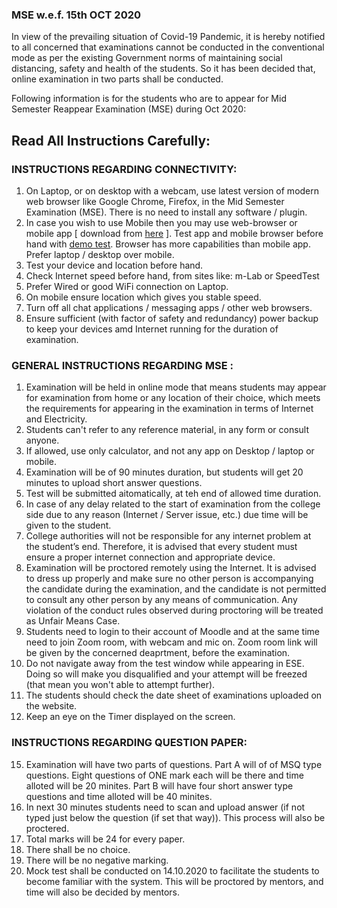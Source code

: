 ### MSE w.e.f. 15th OCT 2020

In view of the prevailing situation of Covid-19 Pandemic, it is hereby notified to all concerned that
examinations cannot be conducted in the conventional mode as per the existing Government norms of
maintaining social distancing, safety and health of the students. So it has been decided that,
online examination in two parts shall be conducted.

Following information is for the students who are to appear for Mid Semester Reappear Examination (MSE) during Oct 2020:

## Read All Instructions Carefully:

### INSTRUCTIONS REGARDING CONNECTIVITY:
1.	On Laptop, or on desktop with a webcam, use latest version of modern web browser like Google Chrome, Firefox, in the Mid Semester Examination (MSE). There is no need to install any software / plugin.
1.	In case you wish to use Mobile then you may use web-browser or mobile app [ download from [here](https://moodle.com/app/#mobile-app) ]. Test app and mobile browser before hand with [demo test](). Browser has more capabilities than mobile app. Prefer laptop / desktop over mobile.
1. Test your device and location before hand.
1.	Check Internet speed before hand, from sites like: m-Lab or SpeedTest
1.	Prefer Wired or good WiFi connection on Laptop.
1.	On mobile ensure location which gives you stable speed.
1.	Turn off all chat applications / messaging apps / other web browsers.
1.	Ensure sufficient (with factor of safety and redundancy) power backup to keep your devices amd Internet running for the duration of examination.



### GENERAL INSTRUCTIONS REGARDING MSE :
1.	Examination will be held in online mode that means students may appear for examination from home or any location of their choice, which meets the requirements for appearing in the examination in terms of Internet and Electricity.
2.	Students can't refer to any reference material, in any form or consult anyone.
2. If allowed, use only calculator, and not any app on Desktop / laptop or mobile.
3.	Examination will be of 90 minutes duration, but students will get 20 minutes to upload short answer questions.
3. Test will be submitted aitomatically, at teh end of allowed time duration.
4.	In case of any delay related to the start of examination from the college side due to any reason (Internet / Server issue, etc.) due time will be given to the student.
5.	College authorities will not be responsible for any internet problem at the student’s end. Therefore, it is advised that every student must ensure a proper internet connection and appropriate device.
6.	Examination will be proctored remotely using the Internet. It is advised to dress up properly and make sure no other person is accompanying the candidate during the examination, and the candidate is not permitted to consult any other person by any means of communication. Any violation of the conduct rules observed during proctoring will be treated as Unfair Means Case.
6. Students need to login to their account of Moodle and at the same time need to join Zoom room, with webcam and mic on. Zoom room link will be given by the concerned deaprtment, before the examination.
7.	Do not navigate away from the test window while appearing in ESE. Doing so will make you disqualified and your attempt will be freezed (that mean you won't able to attempt further).
7.	The students should check the date sheet of examinations uploaded on the website.
7.	Keep an eye on the Timer displayed on the screen.

### INSTRUCTIONS REGARDING QUESTION PAPER:

15.	Examination will have two parts of questions. Part A will of of MSQ type questions. Eight questions of ONE mark each will be there and time alloted will be 20 minites.
Part B will have four short answer type questions and time alloted will be 40 minites.
16. In next 30 minutes students need to scan and upload answer (if not typed just below the question (if set that way)). This process will also be proctered.
16. Total marks will be 24 for every paper.
17.	There shall be no choice.
18.	There will be no negative marking.
19.	Mock test shall be conducted on 14.10.2020 to facilitate the students to become familiar with the system. This will be proctored by mentors, and time will also be decided by mentors.
